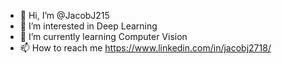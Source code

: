 - 👋 Hi, I’m @JacobJ215
- 👀 I’m interested in Deep Learning 
- 🌱 I’m currently learning Computer Vision
- 📫 How to reach me https://www.linkedin.com/in/jacobj2718/

<!---
JacobJ215/JacobJ215 is a ✨ special ✨ repository because its `README.md` (this file) appears on your GitHub profile.
You can click the Preview link to take a look at your changes.
--->
